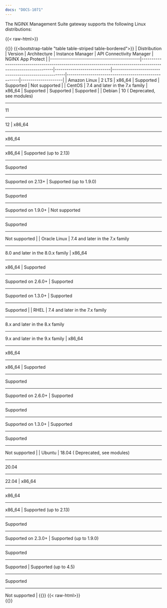 ```yaml
---
docs: "DOCS-1071"
---
```


The NGINX Management Suite gateway supports the following Linux distributions:

{{< raw-html>}}<div class="table-responsive">{{</raw-html>}}
{{<bootstrap-table "table table-striped table-bordered">}}
| Distribution                                | Version                                                                                                      | Architecture               | Instance Manager                                    | API Connectivity Manager                            | NGINX App Protect  |
|---------------------------------------------|----------------------------------------------------------------------------------------------------------------|----------------------------|------------------------------------------------------|------------------------------------------------------|---------------------|
| Amazon Linux                                | 2 LTS                                                                                                          | x86_64                     | Supported                                            | Supported                                           | <i class="fa-solid fa-ban" style="color: red"></i> Not supported       |
| CentOS                                      | 7.4 and later in the 7.x family                                                                                | x86_64                     | Supported                                            | Supported                                           | Supported           |
| Debian                                      | 10 (<i class="fa-solid fa-exclamation-triangle" style="color: orange"></i> Deprecated, see modules)<hr>11<hr>12 | x86_64<hr>x86_64<hr>x86_64  | Supported (up to 2.13)<hr>Supported<hr>Supported on 2.13+     | Supported (up to 1.9.0)<hr>Supported<hr>Supported on 1.9.0+   | <i class="fa-solid fa-ban" style="color: red"></i> Not supported<hr>Supported<hr><i class="fa-solid fa-ban" style="color: red"></i> Not supported |
| Oracle Linux                                | 7.4 and later in the 7.x family<hr>8.0 and later in the 8.0.x family                                           | x86_64<hr>x86_64            | Supported<hr>Supported on 2.6.0+                    | Supported<hr>Supported on 1.3.0+                   | Supported<hr>Supported |
| RHEL                                        | 7.4 and later in the 7.x family<hr>8.x and later in the 8.x family<hr>9.x and later in the 9.x family          | x86_64<hr>x86_64<hr>x86_64  | Supported<hr>Supported<hr>Supported on 2.6.0+       | Supported<hr>Supported<hr>Supported on 1.3.0+      | Supported<hr>Supported<hr><i class="fa-solid fa-ban" style="color: red"></i> Not supported |
| Ubuntu                                      | 18.04 (<i class="fa-solid fa-exclamation-triangle" style="color: orange"></i> Deprecated, see modules)<hr>20.04<hr>22.04 | x86_64<hr>x86_64<hr>x86_64  | Supported (up to 2.13)<hr>Supported<hr>Supported on 2.3.0+ | Supported (up to 1.9.0)<hr>Supported<hr>Supported  | Supported (up to 4.5)<hr>Supported<hr><i class="fa-solid fa-ban" style="color: red"></i> Not supported |
{{</bootstrap-table>}}
{{< raw-html>}}</div>{{</raw-html>}}